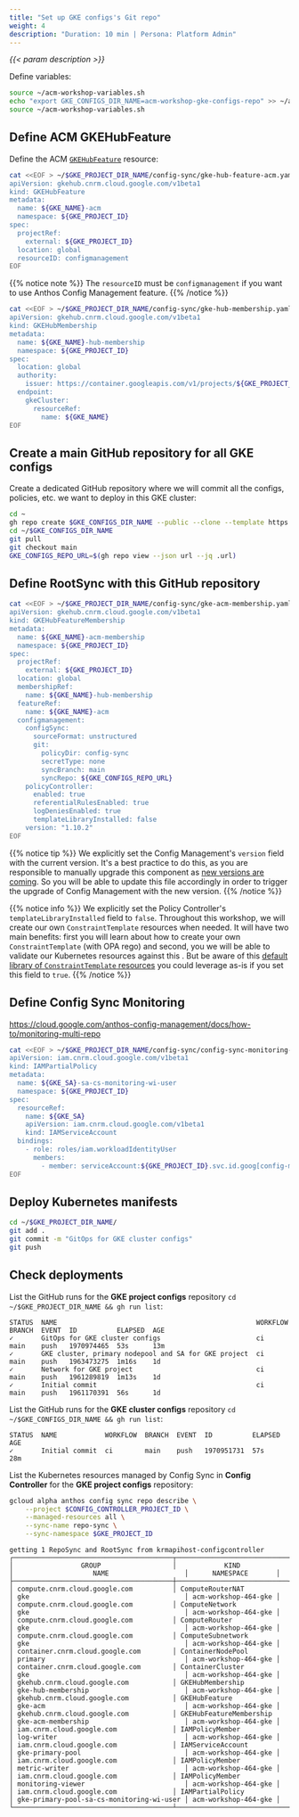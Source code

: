 ```yaml
---
title: "Set up GKE configs's Git repo"
weight: 4
description: "Duration: 10 min | Persona: Platform Admin"
---
```

_{{< param description >}}_

Define variables:
```Bash
source ~/acm-workshop-variables.sh
echo "export GKE_CONFIGS_DIR_NAME=acm-workshop-gke-configs-repo" >> ~/acm-workshop-variables.sh
source ~/acm-workshop-variables.sh
```

## Define ACM GKEHubFeature

Define the ACM [`GKEHubFeature`](https://cloud.google.com/config-connector/docs/reference/resource-docs/gkehub/gkehubfeature) resource:
```Bash
cat <<EOF > ~/$GKE_PROJECT_DIR_NAME/config-sync/gke-hub-feature-acm.yaml
apiVersion: gkehub.cnrm.cloud.google.com/v1beta1
kind: GKEHubFeature
metadata:
  name: ${GKE_NAME}-acm
  namespace: ${GKE_PROJECT_ID}
spec:
  projectRef:
    external: ${GKE_PROJECT_ID}
  location: global
  resourceID: configmanagement
EOF
```
{{% notice note %}}
The `resourceID` must be `configmanagement` if you want to use Anthos Config Management feature.
{{% /notice %}}

```Bash
cat <<EOF > ~/$GKE_PROJECT_DIR_NAME/config-sync/gke-hub-membership.yaml
apiVersion: gkehub.cnrm.cloud.google.com/v1beta1
kind: GKEHubMembership
metadata:
  name: ${GKE_NAME}-hub-membership
  namespace: ${GKE_PROJECT_ID}
spec:
  location: global
  authority:
    issuer: https://container.googleapis.com/v1/projects/${GKE_PROJECT_ID}/locations/${GKE_LOCATION}/clusters/${GKE_NAME}
  endpoint:
    gkeCluster:
      resourceRef:
        name: ${GKE_NAME}
EOF
```

## Create a main GitHub repository for all GKE configs

Create a dedicated GitHub repository where we will commit all the configs, policies, etc. we want to deploy in this GKE cluster:
```Bash
cd ~
gh repo create $GKE_CONFIGS_DIR_NAME --public --clone --template https://github.com/mathieu-benoit/config-sync-template-repo
cd ~/$GKE_CONFIGS_DIR_NAME
git pull
git checkout main
GKE_CONFIGS_REPO_URL=$(gh repo view --json url --jq .url)
```

## Define RootSync with this GitHub repository 

```Bash
cat <<EOF > ~/$GKE_PROJECT_DIR_NAME/config-sync/gke-acm-membership.yaml
apiVersion: gkehub.cnrm.cloud.google.com/v1beta1
kind: GKEHubFeatureMembership
metadata:
  name: ${GKE_NAME}-acm-membership
  namespace: ${GKE_PROJECT_ID}
spec:
  projectRef:
    external: ${GKE_PROJECT_ID}
  location: global
  membershipRef:
    name: ${GKE_NAME}-hub-membership
  featureRef:
    name: ${GKE_NAME}-acm
  configmanagement:
    configSync:
      sourceFormat: unstructured
      git:
        policyDir: config-sync
        secretType: none
        syncBranch: main
        syncRepo: ${GKE_CONFIGS_REPO_URL}
    policyController:
      enabled: true
      referentialRulesEnabled: true
      logDeniesEnabled: true
      templateLibraryInstalled: false
    version: "1.10.2"
EOF
```
{{% notice tip %}}
We explicitly set the Config Management's `version` field with the current version. It's a best practice to do this, as you are responsible to manually upgrade this component as [new versions are coming](https://cloud.google.com/anthos-config-management/docs/release-notes). So you will be able to update this file accordingly in order to trigger the upgrade of Config Management with the new version.
{{% /notice %}}

{{% notice info %}}
We explicitly set the Policy Controller's `templateLibraryInstalled` field to `false`. Throughout this workshop, we will create our own `ConstraintTemplate` resources when needed. It will have two main benefits: first you will learn about how to create your own `ConstraintTemplate` (with OPA rego) and second, you we will be able to validate our Kubernetes resources against this . But be aware of this [default library of `ConstraintTemplate` resources](https://cloud.google.com/anthos-config-management/docs/reference/constraint-template-library) you could leverage as-is if you set this field to `true`.
{{% /notice %}}

## Define Config Sync Monitoring

https://cloud.google.com/anthos-config-management/docs/how-to/monitoring-multi-repo

```Bash
cat <<EOF > ~/$GKE_PROJECT_DIR_NAME/config-sync/config-sync-monitoring-workload-identity-user.yaml
apiVersion: iam.cnrm.cloud.google.com/v1beta1
kind: IAMPartialPolicy
metadata:
  name: ${GKE_SA}-sa-cs-monitoring-wi-user
  namespace: ${GKE_PROJECT_ID}
spec:
  resourceRef:
    name: ${GKE_SA}
    apiVersion: iam.cnrm.cloud.google.com/v1beta1
    kind: IAMServiceAccount
  bindings:
    - role: roles/iam.workloadIdentityUser
      members:
        - member: serviceAccount:${GKE_PROJECT_ID}.svc.id.goog[config-management-monitoring/default]
EOF
```

## Deploy Kubernetes manifests

```Bash
cd ~/$GKE_PROJECT_DIR_NAME/
git add .
git commit -m "GitOps for GKE cluster configs"
git push
```

## Check deployments

List the GitHub runs for the **GKE project configs** repository `cd ~/$GKE_PROJECT_DIR_NAME && gh run list`:
```Plaintext
STATUS  NAME                                                  WORKFLOW  BRANCH  EVENT  ID          ELAPSED  AGE
✓       GitOps for GKE cluster configs                        ci        main    push   1970974465  53s      13m
✓       GKE cluster, primary nodepool and SA for GKE project  ci        main    push   1963473275  1m16s    1d
✓       Network for GKE project                               ci        main    push   1961289819  1m13s    1d
✓       Initial commit                                        ci        main    push   1961170391  56s      1d
```

List the GitHub runs for the **GKE cluster configs** repository `cd ~/$GKE_CONFIGS_DIR_NAME && gh run list`:
```Plaintext
STATUS  NAME            WORKFLOW  BRANCH  EVENT  ID          ELAPSED  AGE
✓       Initial commit  ci        main    push   1970951731  57s      28m
```

List the Kubernetes resources managed by Config Sync in **Config Controller** for the **GKE project configs** repository:
```Bash
gcloud alpha anthos config sync repo describe \
    --project $CONFIG_CONTROLLER_PROJECT_ID \
    --managed-resources all \
    --sync-name repo-sync \
    --sync-namespace $GKE_PROJECT_ID
```
```Plaintext
getting 1 RepoSync and RootSync from krmapihost-configcontroller
┌────────────────────────────────────────┬────────────────────────────┬───────────────────────────────────────────┬──────────────────────┐
│                 GROUP                  │            KIND            │                    NAME                   │      NAMESPACE       │
├────────────────────────────────────────┼────────────────────────────┼───────────────────────────────────────────┼──────────────────────┤
│ compute.cnrm.cloud.google.com          │ ComputeRouterNAT           │ gke                                       │ acm-workshop-464-gke │
│ compute.cnrm.cloud.google.com          │ ComputeNetwork             │ gke                                       │ acm-workshop-464-gke │
│ compute.cnrm.cloud.google.com          │ ComputeRouter              │ gke                                       │ acm-workshop-464-gke │
│ compute.cnrm.cloud.google.com          │ ComputeSubnetwork          │ gke                                       │ acm-workshop-464-gke │
│ container.cnrm.cloud.google.com        │ ContainerNodePool          │ primary                                   │ acm-workshop-464-gke │
│ container.cnrm.cloud.google.com        │ ContainerCluster           │ gke                                       │ acm-workshop-464-gke │
│ gkehub.cnrm.cloud.google.com           │ GKEHubMembership           │ gke-hub-membership                        │ acm-workshop-464-gke │
│ gkehub.cnrm.cloud.google.com           │ GKEHubFeature              │ gke-acm                                   │ acm-workshop-464-gke │
│ gkehub.cnrm.cloud.google.com           │ GKEHubFeatureMembership    │ gke-acm-membership                        │ acm-workshop-464-gke │
│ iam.cnrm.cloud.google.com              │ IAMPolicyMember            │ log-writer                                │ acm-workshop-464-gke │
│ iam.cnrm.cloud.google.com              │ IAMServiceAccount          │ gke-primary-pool                          │ acm-workshop-464-gke │
│ iam.cnrm.cloud.google.com              │ IAMPolicyMember            │ metric-writer                             │ acm-workshop-464-gke │
│ iam.cnrm.cloud.google.com              │ IAMPolicyMember            │ monitoring-viewer                         │ acm-workshop-464-gke │
│ iam.cnrm.cloud.google.com              │ IAMPartialPolicy           │ gke-primary-pool-sa-cs-monitoring-wi-user │ acm-workshop-464-gke │
└────────────────────────────────────────┴────────────────────────────┴───────────────────────────────────────────┴──────────────────────┘
```